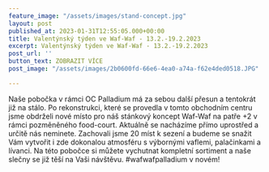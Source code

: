 ```yaml
---
feature_image: "/assets/images/stand-concept.jpg"
layout: post
published_at: 2023-01-31T12:55:05.000+00:00
title: Valentýnský týden ve Waf-Waf - 13.2.-19.2.2023
excerpt: Valentýnský týden ve Waf-Waf - 13.2.-19.2.2023
post_url: ''
button_text: ZOBRAZIT VÍCE
post_image: "/assets/images/2b0600fd-66e6-4ea0-a74a-f62e4ded0518.JPG"

---
```

Naše pobočka v rámci OC Palladium má za sebou další přesun a tentokrát již na stálo. Po rekonstrukci, které se provedla v tomto obchodním centru jsme obdrželi nové místo pro náš stánkový koncept Waf-Waf na patře +2 v rámci pozměněného food-court. Aktuálně se nacházíme přímo uprostřed a určitě nás neminete. Zachovali jsme 20 míst k sezení a budeme se snažit Vám vytvořit i zde dokonalou atmosféru s výbornými vaflemi, palačinkami a lívanci. Na této pobočce si můžete vychutnat kompletní sortiment a naše slečny se již těší na Vaši návštěvu. #wafwafpalladium v novém!
